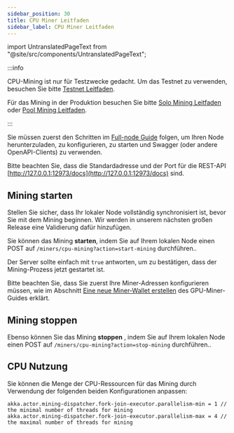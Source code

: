 ```yaml
---
sidebar_position: 30
title: CPU Miner Leitfaden
sidebar_label: CPU Miner Leitfaden
---
```


import UntranslatedPageText from "@site/src/components/UntranslatedPageText";

<UntranslatedPageText />

:::info

CPU-Mining ist nur für Testzwecke gedacht. Um das Testnet zu verwenden, besuchen Sie bitte  [Testnet Leitfaden](network/testnet-guide.md).

Für das Mining in der Produktion besuchen Sie bitte [Solo Mining Leitfaden](mining/solo-mining-guide.md) oder [Pool Mining Leitfaden](mining/pool-mining-guide.md).

:::

Sie müssen zuerst den Schritten im [Full-node Guide](full-node/getting-started.md) folgen, um Ihren Node herunterzuladen, zu konfigurieren, zu starten und Swagger (oder andere OpenAPI-Clients) zu verwenden.

Bitte beachten Sie, dass die Standardadresse und der Port für die REST-API  [http://127.0.0.1:12973/docs](http://127.0.0.1:12973/docs) sind.

## Mining starten

Stellen Sie sicher, dass Ihr lokaler Node vollständig synchronisiert ist, bevor Sie mit dem Mining beginnen. Wir werden in unserem nächsten großen Release eine Validierung dafür hinzufügen.

Sie können das Mining **starten**, indem Sie auf Ihrem lokalen Node einen POST auf `/miners/cpu-mining?action=start-mining` durchführen..

Der Server sollte einfach mit `true` antworten, um zu bestätigen, dass der Mining-Prozess jetzt gestartet ist.

Bitte beachten Sie, dass Sie zuerst Ihre Miner-Adressen konfigurieren müssen, wie im Abschnitt [Eine neue Miner-Wallet erstellen](mining/solo-mining-guide.md#create-a-new-miner-wallet) des GPU-Miner-Guides erklärt.

## Mining stoppen
Ebenso können Sie das Mining **stoppen** , indem Sie auf Ihrem lokalen Node einen POST auf `/miners/cpu-mining?action=stop-mining` durchführen..

## CPU Nutzung

Sie können die Menge der CPU-Ressourcen für das Mining durch Verwendung der folgenden beiden Konfigurationen anpassen:

    akka.actor.mining-dispatcher.fork-join-executor.parallelism-min = 1 // the minimal number of threads for mining
    akka.actor.mining-dispatcher.fork-join-executor.parallelism-max = 4 // the maximal number of threads for mining
